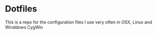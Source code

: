 # Dotfiles
This is a repo for the configuration files I use very often in OSX, Linux and Winddows CygWin
